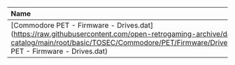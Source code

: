|Name|Size|
|:---|---:|
|[Commodore PET - Firmware - Drives.dat](https://raw.githubusercontent.com/open-retrogaming-archive/dat-catalog/main/root/basic/TOSEC/Commodore/PET/Firmware/Drives/Commodore PET - Firmware - Drives.dat)|17661|
